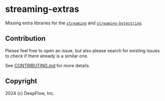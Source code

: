# streaming-extras

Missing extra libraries for the [`streaming`][streaming] and [`streaming-bytestring`][streaming-bytestring].

[streaming]: https://hackage.haskell.org/package/streaming
[streaming-bytestring]: https://hackage.haskell.org/package/streaming-bytestring

## Contribution

Please feel free to open an issue, but also please search for existing issues to check if there already is a similar one.

See [CONTRIBUTING.md][CONTRIBUTING] for more details.

[CONTRIBUTING]: ./CONTRIBUTING.md

## Copyright

2024 (c) DeepFlow, Inc.

